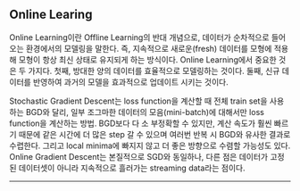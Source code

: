 ## Online Learing
Online Learning이란 Offline Learning의 반대 개념으로, 데이터가 순차적으로 들어오는 환경에서의 모델링을 말한다. 즉, 지속적으로 새로운(fresh) 데이터를 모형에 적용해 모형이 항상 최신 상태로 유지되게 하는 방식이다. Online Learning에서 중요한 것은 두 가지다. 첫째, 방대한 양의 데이터를 효율적으로 모델링하는 것이다. 둘째, 신규 데이터를 반영하여 과거의 모델을 효과적으로 업데이트 시키는 것이다. 

Stochastic Gradient Descent는 loss function을 계산할 때 전체 train set을 사용하는 BGD와 달리, 일부 조그마한 데이터의 모음(mini-batch)에 대해서만 loss function을 계산하는 방법. BGD보다 다 소 부정확할 수 있지만, 계산 속도가 훨씬 빠르기 때문에 같은 시간에 더 많은 step 갈 수 있으며 여러번 반복 시 BGD와 유사한 결과로 수렵한다. 그리고 local minima에 빠지지 않고 더 좋은 방향으로 수렴할 가능성도 있다. Online Gradient Descent는 본질적으로 SGD와 동일하나, 다른 점은 데이터가 고정된 데이터셋이 아니라 지속적으로 흘러가는 streaming data라는 점이다.
***
